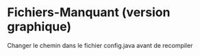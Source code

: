 # Fichiers-Manquant (version graphique)

Changer le chemin dans le fichier config.java avant de recompiler
